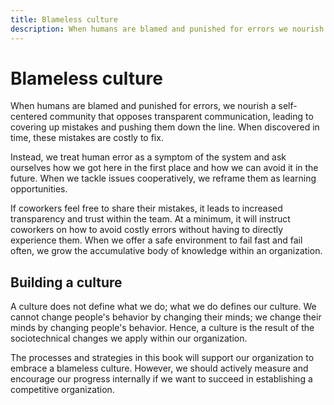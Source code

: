 ```yaml
---
title: Blameless culture
description: When humans are blamed and punished for errors we nourish a self-centered community that opposes transparent communication, which leads to covering up mistakes and pushing them down the line. When discovered in time, these mistakes are costly to fix.
---
```


# Blameless culture

When humans are blamed and punished for errors, we nourish a self-centered community that opposes transparent communication, leading to covering up mistakes and pushing them down the line. When discovered in time, these mistakes are costly to fix.

Instead, we treat human error as a symptom of the system and ask ourselves how we got here in the first place and how we can avoid it in the future. When we tackle issues cooperatively, we reframe them as learning opportunities.

If coworkers feel free to share their mistakes, it leads to increased transparency and trust within the team. At a minimum, it will instruct coworkers on how to avoid costly errors without having to directly experience them. When we offer a safe environment to fail fast and fail often, we grow the accumulative body of knowledge within an organization.

## Building a culture

A culture does not define what we do; what we do defines our culture. We cannot change people's behavior by changing their minds; we change their minds by changing people's behavior. Hence, a culture is the result of the sociotechnical changes we apply within our organization.

The processes and strategies in this book will support our organization to embrace a blameless culture. However, we should actively measure and encourage our progress internally if we want to succeed in establishing a competitive organization.
